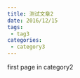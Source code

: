 ```yaml
---
title: 测试文章2
date: 2016/12/15
tags:
 - tag3
categories:
 - category3
---
```


first page in category2
